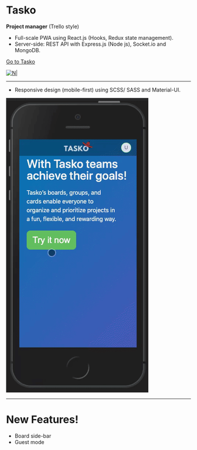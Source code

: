 # Tasko
 **Project manager**  (Trello style)
* Full-scale PWA using React.js (Hooks, Redux state management).
* Server-side: REST API with Express.js (Node js), Socket.io and MongoDB.

[Go to Tasko](https://tasko-board.herokuapp.com)

[![N|](https://github.com/sapirwo/tasko_public/blob/master/tasko-demo.gif?raw=true)](https://tasko-board.herokuapp.com)

----
* Responsive design (mobile-first) using SCSS/ SASS and Material-UI.

[![N|](https://github.com/sapirwo/tasko_public/blob/master/tasko-demo-mobile.gif?raw=true)](https://tasko-board.herokuapp.com)

----
# New Features!

  - Board side-bar
  - Guest mode

